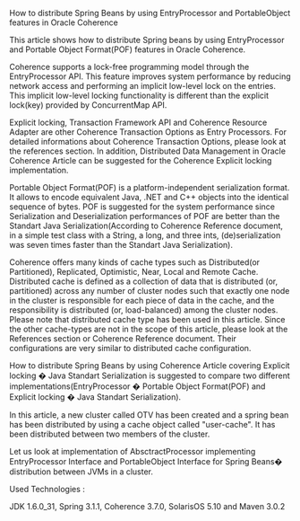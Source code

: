 How to distribute Spring Beans by using EntryProcessor and PortableObject features in Oracle Coherence

This article shows how to distribute Spring beans by using EntryProcessor and Portable Object Format(POF) features in Oracle Coherence.

Coherence supports a lock-free programming model through the EntryProcessor API. This feature improves system performance by reducing network access and performing an implicit low-level lock on the entries. This implicit low-level locking functionality is different than the explicit lock(key) provided by ConcurrentMap API.

Explicit locking, Transaction Framework API and Coherence Resource Adapter are other Coherence Transaction Options as Entry Processors. For detailed informations about Coherence Transaction Options, please look at the references section. In addition, Distributed Data Management in Oracle Coherence Article can be suggested for the Coherence Explicit locking implementation.

Portable Object Format(POF) is a platform-independent serialization format. It allows to encode equivalent Java, .NET and C++ objects into the identical sequence of bytes. POF is suggested for the system performance since Serialization and Deserialization performances of POF are better than the Standart Java Serialization(According to Coherence Reference document, in a simple test class with a String, a long, and three ints, (de)serialization was seven times faster than the Standart Java Serialization).

Coherence offers many kinds of cache types such as Distributed(or Partitioned), Replicated, Optimistic, Near, Local and Remote Cache. Distributed cache is defined as a collection of data that is distributed (or, partitioned) across any number of cluster nodes such that exactly one node in the cluster is responsible for each piece of data in the cache, and the responsibility is distributed (or, load-balanced) among the cluster nodes. Please note that distributed cache type has been used in this article. Since the other cache-types are not in the scope of this article, please look at the References section or Coherence Reference document. Their configurations are very similar to distributed cache configuration.

How to distribute Spring Beans by using Coherence Article covering Explicit locking � Java Standart Serialization is suggested to compare two different implementations(EntryProcessor � Portable Object Format(POF) and Explicit locking � Java Standart Serialization).

In this article, a new cluster called OTV has been created and a spring bean has been distributed by using a cache object called "user-cache". It has been distributed between two members of the cluster.

Let us look at implementation of AbsctractProcessor implementing EntryProcessor Interface and PortableObject Interface for Spring Beans� distribution between JVMs in a cluster.

Used Technologies :

JDK 1.6.0_31, Spring 3.1.1, Coherence 3.7.0, SolarisOS 5.10 and Maven 3.0.2